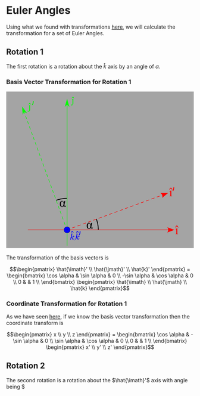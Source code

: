 # Euler Angles

Using what we found with transformations [here](./TransformationOfVectorsAndCoordinates.md), we will calculate the transformation for a set of Euler Angles.

## Rotation 1

The first rotation is a rotation about the $\hat{k}$ axis by an angle of $\alpha$.

### Basis Vector Transformation for Rotation 1

![Rotation looking down k axis](./img/EulerRotation1.svg)

The transformation of the basis vectors is

```math
\begin{pmatrix} \hat{\imath}' \\ \hat{\jmath}' \\ \hat{k}' \end{pmatrix} =
\begin{bmatrix}
\cos \alpha & \sin \alpha & 0 \\
-\sin \alpha & \cos \alpha & 0 \\
0 &  & 1 \\
\end{bmatrix}
\begin{pmatrix} \hat{\imath} \\ \hat{\jmath} \\ \hat{k} \end{pmatrix}
```

### Coordinate Transformation for Rotation 1

As we have seen [here](./TransformationOfVectorsAndCoordinates.md), if we know the basis vector transformation then the coordinate transform is

```math
\begin{pmatrix} x \\ y \\ z \end{pmatrix} =
\begin{bmatrix}
\cos \alpha & -\sin \alpha & 0 \\
\sin \alpha & \cos \alpha & 0 \\
0 &  & 1 \\
\end{bmatrix}
\begin{pmatrix} x' \\ y' \\ z' \end{pmatrix}
```

## Rotation 2

The second rotation is a rotation about the $\hat{\imath}'$ axis with angle being $
